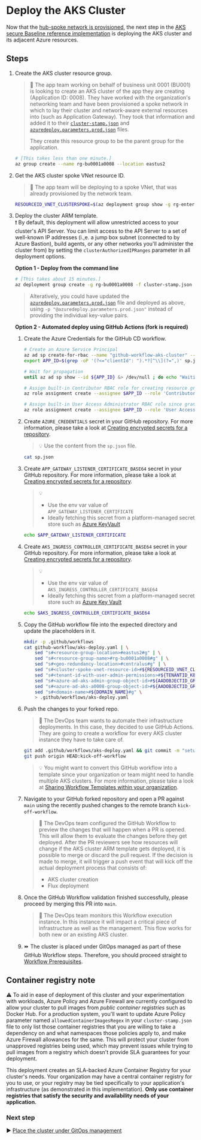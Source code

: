 # Deploy the AKS Cluster

Now that the [hub-spoke network is provisioned](./04-networking.md), the next step in the [AKS secure Baseline reference implementation](./) is deploying the AKS cluster and its adjacent Azure resources.

## Steps

1. Create the AKS cluster resource group.

   > :book: The app team working on behalf of business unit 0001 (BU001) is looking to create an AKS cluster of the app they are creating (Application ID: 0008). They have worked with the organization's networking team and have been provisioned a spoke network in which to lay their cluster and network-aware external resources into (such as Application Gateway). They took that information and added it to their [`cluster-stamp.json`](./cluster-stamp.json) and [`azuredeploy.parameters.prod.json`](./azuredeploy.parameters.prod.json) files.
   >
   > They create this resource group to be the parent group for the application.

   ```bash
   # [This takes less than one minute.]
   az group create --name rg-bu0001a0008 --location eastus2
   ```

1. Get the AKS cluster spoke VNet resource ID.

   > :book: The app team will be deploying to a spoke VNet, that was already provisioned by the network team.

   ```bash
   RESOURCEID_VNET_CLUSTERSPOKE=$(az deployment group show -g rg-enterprise-networking-spokes -n spoke-BU0001A0008 --query properties.outputs.clusterVnetResourceId.value -o tsv)
   ```

1. Deploy the cluster ARM template.  
  :exclamation: By default, this deployment will allow unrestricted access to your cluster's API Server.  You can limit access to the API Server to a set of well-known IP addresses (i.,e. a jump box subnet (connected to by Azure Bastion), build agents, or any other networks you'll administer the cluster from) by setting the `clusterAuthorizedIPRanges` parameter in all deployment options.  

    **Option 1 - Deploy from the command line**

   ```bash
   # [This takes about 15 minutes.]
   az deployment group create -g rg-bu0001a0008 -f cluster-stamp.json -p targetVnetResourceId=${RESOURCEID_VNET_CLUSTERSPOKE} clusterAdminAadGroupObjectId=${AADOBJECTID_GROUP_CLUSTERADMIN} a0008NamespaceReaderAadGroupObjectId=${AADOBJECTID_GROUP_A0008_READER} k8sControlPlaneAuthorizationTenantId=${TENANTID_K8SRBAC} appGatewayListenerCertificate=${APP_GATEWAY_LISTENER_CERTIFICATE} aksIngressControllerCertificate=${AKS_INGRESS_CONTROLLER_CERTIFICATE_BASE64} domainName=${DOMAIN_NAME}
   ```

   > Alteratively, you could have updated the [`azuredeploy.parameters.prod.json`](./azuredeploy.parameters.prod.json) file and deployed as above, using `-p "@azuredeploy.parameters.prod.json"` instead of providing the individual key-value pairs.

    **Option 2 - Automated deploy using GitHub Actions (fork is required)**

    1. Create the Azure Credentials for the GitHub CD workflow.

       ```bash
       # Create an Azure Service Principal
       az ad sp create-for-rbac --name "github-workflow-aks-cluster" --sdk-auth --skip-assignment > sp.json
       export APP_ID=$(grep -oP '(?<="clientId": ").*?[^\\](?=",)' sp.json)

       # Wait for propagation
       until az ad sp show --id ${APP_ID} &> /dev/null ; do echo "Waiting for Azure AD propagation" && sleep 5; done

       # Assign built-in Contributor RBAC role for creating resource groups and performing deployments at subscription level
       az role assignment create --assignee $APP_ID --role 'Contributor'

       # Assign built-in User Access Administrator RBAC role since granting RBAC access to other resources during the cluster creation will be required at subscription level (e.g. AKS-managed Internal Load Balancer, ACR, Managed Identities, etc.)
       az role assignment create --assignee $APP_ID --role 'User Access Administrator'
       ```

    1. Create `AZURE_CREDENTIALS` secret in your GitHub repository. For more
       information, please take a look at [Creating encrypted secrets for a repository](https://docs.github.com/actions/configuring-and-managing-workflows/creating-and-storing-encrypted-secrets#creating-encrypted-secrets-for-a-repository).

       > :bulb: Use the content from the `sp.json` file.

       ```bash
       cat sp.json
       ```

    1. Create `APP_GATEWAY_LISTENER_CERTIFICATE_BASE64` secret in your GitHub repository. For more
       information, please take a look at [Creating encrypted secrets for a repository](https://docs.github.com/actions/configuring-and-managing-workflows/creating-and-storing-encrypted-secrets#creating-encrypted-secrets-for-a-repository).

       > :bulb:
       >
       >  * Use the env var value of `APP_GATEWAY_LISTENER_CERTIFICATE`
       >  * Ideally fetching this secret from a platform-managed secret store such as [Azure KeyVault](https://github.com/marketplace/actions/azure-key-vault-get-secrets)

       ```bash
       echo $APP_GATEWAY_LISTENER_CERTIFICATE
       ```

    1. Create `AKS_INGRESS_CONTROLLER_CERTIFICATE_BASE64` secret in your GitHub repository. For more information, please take a look at [Creating encrypted secrets for a repository](https://docs.github.com/actions/configuring-and-managing-workflows/creating-and-storing-encrypted-secrets#creating-encrypted-secrets-for-a-repository).

       > :bulb:
       >
       >  * Use the env var value of `AKS_INGRESS_CONTROLLER_CERTIFICATE_BASE64`
       >  * Ideally fetching this secret from a platform-managed secret store such as [Azure Key Vault](https://github.com/marketplace/actions/azure-key-vault-get-secrets)

       ```bash
       echo $AKS_INGRESS_CONTROLLER_CERTIFICATE_BASE64
       ```

    1. Copy the GitHub workflow file into the expected directory and update the placeholders in it.

       ```bash
       mkdir -p .github/workflows
       cat github-workflow/aks-deploy.yaml | \
           sed "s#<resource-group-location>#eastus2#g" | \
           sed "s#<resource-group-name>#rg-bu0001a0008#g" | \
           sed "s#<geo-redundancy-location>#centralus#g" | \
           sed "s#<cluster-spoke-vnet-resource-id>#${RESOURCEID_VNET_CLUSTERSPOKE}#g" | \
           sed "s#<tenant-id-with-user-admin-permissions>#${TENANTID_K8SRBAC}#g" | \
           sed "s#<azure-ad-aks-admin-group-object-id>#${AADOBJECTID_GROUP_CLUSTERADMIN}#g" | \
           sed "s#<azure-ad-aks-a0008-group-object-id>#${AADOBJECTID_GROUP_A0008_READER}#g" | \
           sed "s#<domain-name>#${DOMAIN_NAME}#g" \
           > .github/workflows/aks-deploy.yaml
       ```

    1. Push the changes to your forked repo.

       > :book: The DevOps team wants to automate their infrastructure deployments. In this case, they decided to use GitHub Actions. They are going to create a workflow for every AKS cluster instance they have to take care of.

       ```bash
       git add .github/workflows/aks-deploy.yaml && git commit -m "setup GitHub CD workflow"
       git push origin HEAD:kick-off-workflow
       ```

       > :bulb: You might want to convert this GitHub workflow into a template since your organization or team might need to handle multiple AKS clusters. For more information, please take a look at [Sharing Workflow Templates within your organization](https://docs.github.com/actions/configuring-and-managing-workflows/sharing-workflow-templates-within-your-organization).

    1. Navigate to your GitHub forked repository and open a PR against `main` using the recently pushed changes to the remote branch `kick-off-workflow`.

       > :book: The DevOps team configured the GitHub Workflow to preview the changes that will happen when a PR is opened. This will allow them to evaluate the changes before they get deployed. After the PR reviewers see how resources will change if the AKS cluster ARM template gets deployed, it is possible to merge or discard the pull request. If the decision is made to merge, it will trigger a push event that will kick off the actual deployment process that consists of:
       >
       > * AKS cluster creation
       > * Flux deployment

    1. Once the GitHub Workflow validation finished successfully, please proceed by merging this PR into `main`.

       > :book: The DevOps team monitors this Workflow execution instance. In this instance it will impact a critical piece of infrastructure as well as the management. This flow works for both new or an existing AKS cluster.

    1. :fast_forward: The cluster is placed under GitOps managed as part of these GitHub Workflow steps. Therefore, you should proceed straight to [Workflow Prerequisites](./07-workload-prerequisites.md).

## Container registry note

:warning: To aid in ease of deployment of this cluster and your experimentation with workloads, Azure Policy and Azure Firewall are currently configured to allow your cluster to pull images from _public container registries_ such as Docker Hub. For a production system, you'll want to update Azure Policy parameter named `allowedContainerImagesRegex` in your `cluster-stamp.json` file to only list those container registries that you are willing to take a dependency on and what namespaces those policies apply to, and make Azure Firewall allowances for the same. This will protect your cluster from unapproved registries being used, which may prevent issues while trying to pull images from a registry which doesn't provide SLA guarantees for your deployment.

This deployment creates an SLA-backed Azure Container Registry for your cluster's needs. Your organization may have a central container registry for you to use, or your registry may be tied specifically to your application's infrastructure (as demonstrated in this implementation). **Only use container registries that satisfy the security and availability needs of your application.**

### Next step

:arrow_forward: [Place the cluster under GitOps management](./06-gitops.md)
